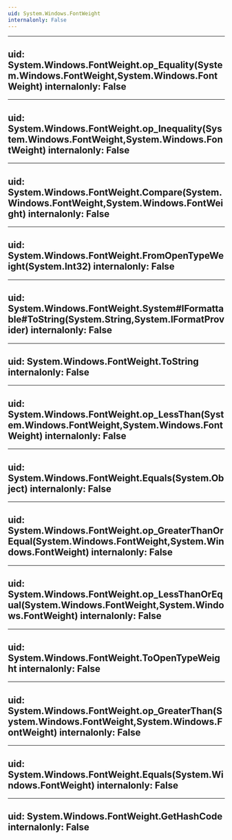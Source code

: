 ```yaml
---
uid: System.Windows.FontWeight
internalonly: False
---
```


---
uid: System.Windows.FontWeight.op_Equality(System.Windows.FontWeight,System.Windows.FontWeight)
internalonly: False
---

---
uid: System.Windows.FontWeight.op_Inequality(System.Windows.FontWeight,System.Windows.FontWeight)
internalonly: False
---

---
uid: System.Windows.FontWeight.Compare(System.Windows.FontWeight,System.Windows.FontWeight)
internalonly: False
---

---
uid: System.Windows.FontWeight.FromOpenTypeWeight(System.Int32)
internalonly: False
---

---
uid: System.Windows.FontWeight.System#IFormattable#ToString(System.String,System.IFormatProvider)
internalonly: False
---

---
uid: System.Windows.FontWeight.ToString
internalonly: False
---

---
uid: System.Windows.FontWeight.op_LessThan(System.Windows.FontWeight,System.Windows.FontWeight)
internalonly: False
---

---
uid: System.Windows.FontWeight.Equals(System.Object)
internalonly: False
---

---
uid: System.Windows.FontWeight.op_GreaterThanOrEqual(System.Windows.FontWeight,System.Windows.FontWeight)
internalonly: False
---

---
uid: System.Windows.FontWeight.op_LessThanOrEqual(System.Windows.FontWeight,System.Windows.FontWeight)
internalonly: False
---

---
uid: System.Windows.FontWeight.ToOpenTypeWeight
internalonly: False
---

---
uid: System.Windows.FontWeight.op_GreaterThan(System.Windows.FontWeight,System.Windows.FontWeight)
internalonly: False
---

---
uid: System.Windows.FontWeight.Equals(System.Windows.FontWeight)
internalonly: False
---

---
uid: System.Windows.FontWeight.GetHashCode
internalonly: False
---
